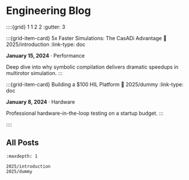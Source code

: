 
# Engineering Blog

::::{grid} 1 1 2 2
:gutter: 3

:::{grid-item-card} 5x Faster Simulations: The CasADi Advantage
:link: 2025/introduction
:link-type: doc

**January 15, 2024** · Performance

Deep dive into why symbolic compilation delivers dramatic speedups in multirotor simulation.
:::

:::{grid-item-card} Building a $100 HIL Platform
:link: 2025/dummy
:link-type: doc

**January 8, 2024** · Hardware

Professional hardware-in-the-loop testing on a startup budget.
:::

::::

## All Posts
```{toctree}
:maxdepth: 1

2025/introduction
2025/dummy